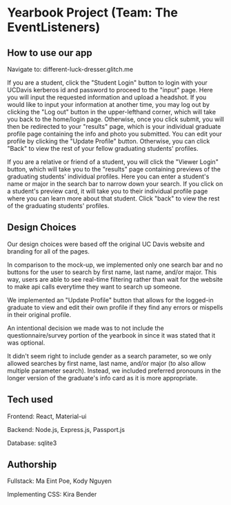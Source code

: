 # Yearbook Project (Team: The EventListeners)

## How to use our app
Navigate to: different-luck-dresser.glitch.me 

If you are a student, click the "Student Login" button to login with your UCDavis kerberos id and
password to proceed to the "input" page.  Here you will input the requested information and upload a
headshot.  If you would like to input your information at another time, you may log out by clicking
the "Log out" button in the upper-lefthand corner, which will take you back to the home/login page. 
Otherwise, once you click submit, you will then be redirected to your "results" page, which is your
individual graduate profile page containing the info and photo you submitted.  You can edit your
profile by clicking the "Update Profile" button. Otherwise, you can click "Back" to view the rest
of your fellow graduating students' profiles. 

If you are a relative or friend of a student, you will click the "Viewer Login" button, which will
take you to the "results" page containing previews of the graduating students' individual profiles. 
Here you can enter a student's name or major in the search bar to narrow down your search.  If you
click on a student's preview card, it will take you to their individual profile page where you can
learn more about that student.  Click "back" to view the rest of the graduating students' profiles.

## Design Choices

Our design choices were based off the original UC Davis website and branding for all of the pages.

In comparison to the mock-up, we implemented only one search bar and no buttons for the user
to search by first name, last name, and/or major. This way, users are able to see real-time filtering
rather than wait for the website to make api calls everytime they want to search up someone.

We implemented an "Update Profile" button that allows for the logged-in graduate to view and
edit their own profile if they find any errors or mispells in their original profile.

An intentional decision we made was to not include the questionnaire/survey portion of the
yearbook in since it was stated that it was optional.

It didn't seem right to include gender as a search parameter, so we only allowed searches by
first name, last name, and/or major (to also allow multiple parameter search). Instead, we included
preferred pronouns in the longer version of the graduate's info card as it is more appropriate.

## Tech used
Frontend: React, Material-ui

Backend: Node.js, Express.js, Passport.js

Database: sqlite3

## Authorship

Fullstack: Ma Eint Poe, Kody Nguyen

Implementing CSS: Kira Bender



